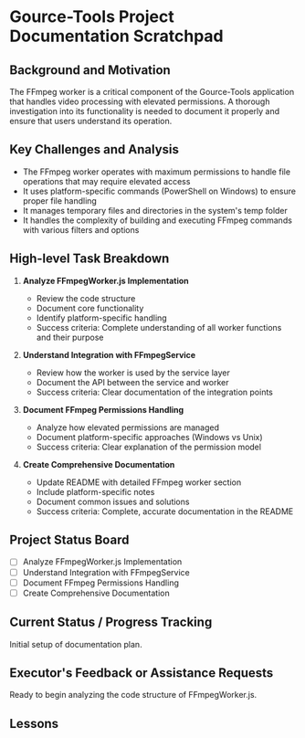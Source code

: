 # Gource-Tools Project Documentation Scratchpad

## Background and Motivation
The FFmpeg worker is a critical component of the Gource-Tools application that handles video processing with elevated permissions. A thorough investigation into its functionality is needed to document it properly and ensure that users understand its operation.

## Key Challenges and Analysis
- The FFmpeg worker operates with maximum permissions to handle file operations that may require elevated access
- It uses platform-specific commands (PowerShell on Windows) to ensure proper file handling
- It manages temporary files and directories in the system's temp folder
- It handles the complexity of building and executing FFmpeg commands with various filters and options

## High-level Task Breakdown
1. **Analyze FFmpegWorker.js Implementation**
   - Review the code structure
   - Document core functionality
   - Identify platform-specific handling
   - Success criteria: Complete understanding of all worker functions and their purpose

2. **Understand Integration with FFmpegService**
   - Review how the worker is used by the service layer
   - Document the API between the service and worker
   - Success criteria: Clear documentation of the integration points

3. **Document FFmpeg Permissions Handling**
   - Analyze how elevated permissions are managed
   - Document platform-specific approaches (Windows vs Unix)
   - Success criteria: Clear explanation of the permission model

4. **Create Comprehensive Documentation**
   - Update README with detailed FFmpeg worker section
   - Include platform-specific notes
   - Document common issues and solutions
   - Success criteria: Complete, accurate documentation in the README

## Project Status Board
- [ ] Analyze FFmpegWorker.js Implementation
- [ ] Understand Integration with FFmpegService
- [ ] Document FFmpeg Permissions Handling
- [ ] Create Comprehensive Documentation

## Current Status / Progress Tracking
Initial setup of documentation plan.

## Executor's Feedback or Assistance Requests
Ready to begin analyzing the code structure of FFmpegWorker.js.

## Lessons 
